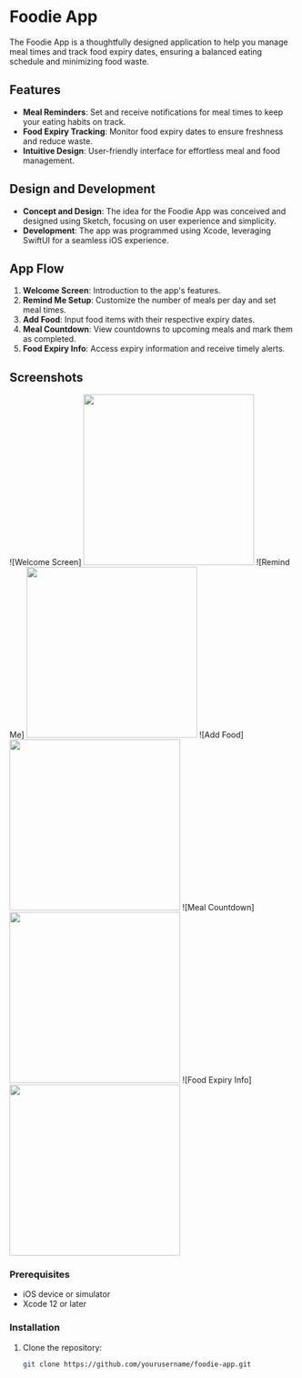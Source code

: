 # Foodie App

The Foodie App is a thoughtfully designed application to help you manage meal times and track food expiry dates, ensuring a balanced eating schedule and minimizing food waste.

## Features

- **Meal Reminders**: Set and receive notifications for meal times to keep your eating habits on track.
- **Food Expiry Tracking**: Monitor food expiry dates to ensure freshness and reduce waste.
- **Intuitive Design**: User-friendly interface for effortless meal and food management.

## Design and Development

- **Concept and Design**: The idea for the Foodie App was conceived and designed using Sketch, focusing on user experience and simplicity.
- **Development**: The app was programmed using Xcode, leveraging SwiftUI for a seamless iOS experience.

## App Flow

1. **Welcome Screen**: Introduction to the app's features.
2. **Remind Me Setup**: Customize the number of meals per day and set meal times.
3. **Add Food**: Input food items with their respective expiry dates.
4. **Meal Countdown**: View countdowns to upcoming meals and mark them as completed.
5. **Food Expiry Info**: Access expiry information and receive timely alerts.


## Screenshots


![Welcome Screen]  <img src="https://github.com/user-attachments/assets/af2f6b79-2b66-4934-a33b-ad44b06e147f" width="300">
![Remind Me] <img src="https://github.com/user-attachments/assets/754aeadd-fea5-412b-8fc9-c1d518656338" width="300">
![Add Food] <img src="https://github.com/user-attachments/assets/d39c0ed5-0f35-422a-aedd-d084816328af" width="300">
![Meal Countdown] <img src="https://github.com/user-attachments/assets/c02430d5-4b52-497d-b51e-25cc1b1f24e8" width="300">
![Food Expiry Info] <img src="https://github.com/user-attachments/assets/a8307d54-2bfb-4664-b0eb-b11094711991" width="300">


### Prerequisites

- iOS device or simulator
- Xcode 12 or later

### Installation

1. Clone the repository:
   ```bash
   git clone https://github.com/yourusername/foodie-app.git
